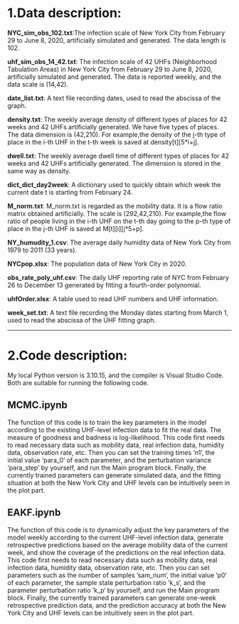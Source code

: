 # **1.Data description:** 

**NYC_sim_obs_102.txt**:The infection scale of New York City from February 29 to June 8, 2020, artificially simulated and generated. The data length is 102.

**uhf_sim_obs_14_42.txt**: The infection scale of 42 UHFs (Neighborhood Tabulation Areas) in New York City from February 29 to June 8, 2020, artificially simulated and generated. The data is reported weekly, and the data scale is (14,42).

**date_list.txt**: A text file recording dates, used to read the abscissa of the graph.

**density.txt**: The weekly average density of different types of places for 42 weeks and 42 UHFs artificially generated. We have five types of places. The data dimension is (42,210). 
For example,the density of the j-th type of place in the i-th UHF in the t-th week is saved at density[t][5*i+j].

**dwell.txt**: The weekly average dwell time of different types of places for 42 weeks and 42 UHFs artificially generated. The dimension is stored in the same way as density.

**dict_dict_day2week**: A dictionary used to quickly obtain which week the current date t is starting from February 24.

**M_norm.txt**: M_norm.txt is regarded as the mobility data.  It is a flow ratio matrix obtained artificially. The scale is (292,42,210). 
For example,the flow ratio of people living in the i-th UHF on the t-th day going to the p-th type of place in the j-th UHF is saved at M[t][i][j*5+p].

**NY_humudity_1.csv**: The average daily humidity data of New York City from 1979 to 2011 (33 years).

**NYCpop.xlsx**: The population data of New York City in 2020.

**obs_rate_poly_uhf.csv**: The daily UHF reporting rate of NYC from February 26 to December 13 generated by fitting a fourth-order polynomial.

**uhfOrder.xlsx**: A table used to read UHF numbers and UHF information.

**week_set.txt**: A text file recording the Monday dates starting from March 1, used to read the abscissa of the UHF fitting graph.

---
# **2.Code description:** <br>

My local Python version is 3.10.15, and the compiler is Visual Studio Code. Both are suitable for running the following code.

## MCMC.ipynb

The function of this code is to train the key parameters in the model according to the existing UHF-level infection data to fit the real data. The measure of goodness and badness is log-likelihood. This code first needs to read necessary data such as mobility data, real infection data, humidity data, observation rate, etc. Then you can set the training times ‘n1’, the initial value ‘para_0’ of each parameter, and the perturbation variance ‘para_step’ by yourself, and run the Main program block. Finally, the currently trained parameters can generate simulated data, and the fitting situation at both the New York City and UHF levels can be intuitively seen in the plot part.

## EAKF.ipynb

The function of this code is to dynamically adjust the key parameters of the model weekly according to the current UHF-level infection data, generate retrospective predictions based on the average mobility data of the current week, and show the coverage of the predictions on the real infection data. This code first needs to read necessary data such as mobility data, real infection data, humidity data, observation rate, etc. Then you can set parameters such as the number of samples ’sam_num‘, the initial value ’p0‘ of each parameter, the sample state perturbation ratio ’k_s‘, and the parameter perturbation ratio ’k_p‘ by yourself, and run the Main program block. Finally, the currently trained parameters can generate one-week retrospective prediction data, and the prediction accuracy at both the New York City and UHF levels can be intuitively seen in the plot part.
